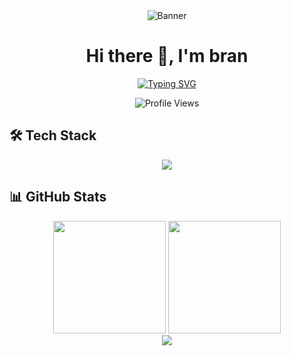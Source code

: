 <div align="center">
  <img src="https://raw.githubusercontent.com/brann-dev/assets/main/zero-slash.gif" alt="Banner" />
  
  # Hi there 👋, I'm bran
  
  [![Typing SVG](https://readme-typing-svg.herokuapp.com?font=Fira+Code&pause=1000&color=58A6FF&center=true&vCenter=true&width=435&lines=Full+Stack+Developer;AI+Enthusiast;DeFi+Platform+Builder;DEX+Integration+Expert)](https://git.io/typing-svg)
  
  ![Profile Views](https://komarev.com/ghpvc/?username=brann-dev&color=brightgreen)
</div>

## 🛠️ Tech Stack

<div align="center">
  <img src="https://skillicons.dev/icons?i=nextjs,react,typescript,javascript,rust,nodejs,python,solidity&perline=4" />
</div>

## 📊 GitHub Stats

<div align="center">
  <img height="180em" src="https://github-readme-stats.vercel.app/api?username=brann-dev&show_icons=true&theme=dark&include_all_commits=true&count_private=true"/>
  <img height="180em" src="https://github-readme-stats.vercel.app/api/top-langs/?username=brann-dev&layout=compact&langs_count=8&theme=dark"/>
</div>

<div align="center">
  <img src="https://github-readme-streak-stats.herokuapp.com/?user=brann-dev&theme=dark" />
</div>
